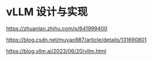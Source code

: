 # vLLM 设计与实现

https://zhuanlan.zhihu.com/p/641999400

https://blog.csdn.net/muyao987/article/details/131690801

https://blog.vllm.ai/2023/06/20/vllm.html